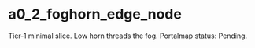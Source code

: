 # a0_2_foghorn_edge_node

Tier‑1 minimal slice. Low horn threads the fog. Portalmap status: Pending.
